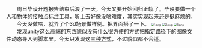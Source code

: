 &emsp;&emsp;周日毕设开题报告结束后浪了一天，今天又要开始回归正轨了。毕设要做一个人和物体的接触点标注工具，听上去好像没啥难度，其实实现起来还是挺麻烦的。
&emsp;&emsp;今天没做啥，就弄了个3d场景做样例。把界面搭了一下。
<img src="https://i.loli.net/2018/11/07/5be1bb914ae67.png" alt="1.png" title="1.png" style="zoom:50%"/>
<img src="https://i.loli.net/2018/11/07/5be1bb914af78.png" alt="2.png" title="2.png" style="zoom:50%"/>
<img src="https://i.loli.net/2018/11/07/5be1bb914afab.png" alt="3.png" title="3.png" style="zoom:50%"/>
&emsp;&emsp;发现unity这么高端的东西貌似没有什么很方便的方式把指定路径下的图像文件动态导入到脚本里。今天只发现这[三种方式](https://www.cnblogs.com/Tuncle/p/8083088.html)，不过貌似都不合适。